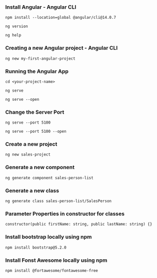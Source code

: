 ### Install Angular - Angular CLI
``` 
npm install --location=global @angular/cli@14.0.7

ng version

ng help

```

### Creating a new Angular project - Angular CLI
``` 
ng new my-first-angular-project

```

### Running the Angular App
``` 
cd <your-project-name>

ng serve

ng serve --open

```

### Change the Server Port
``` 
ng serve --port 5100

ng serve --port 5100 --open

```

### Create a new project
```
ng new sales-project

```
### Generate a new component
```
ng generate component sales-person-list

```

### Generate a new class
```
ng generate class sales-person-list/SalesPerson

```

### Parameter Properties in constructor for classes
```
constructor(public firstName: string, public lastName: string) {}
```

### Install bootstrap locally using npm
```
npm install bootstrap@5.2.0
```

### Install Fonst Awesome locally using npm
```
npm install @fortawesome/fontawesome-free
```
